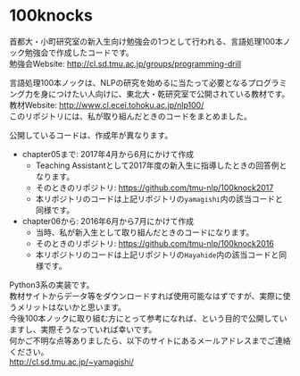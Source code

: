 # 100knocks

首都大・小町研究室の新入生向け勉強会の1つとして行われる、言語処理100本ノック勉強会で作成したコードです。  
勉強会Website: http://cl.sd.tmu.ac.jp/groups/programming-drill    

言語処理100本ノックは、NLPの研究を始めるに当たって必要となるプログラミング力を身につけたい人向けに、東北大・乾研究室で公開されている教材です。  
教材Website: http://www.cl.ecei.tohoku.ac.jp/nlp100/  
このリポジトリには、私が取り組んだときのコードをまとめました。

公開しているコードは、作成年が異なります。
- chapter05まで: 2017年4月から6月にかけて作成  
    - Teaching Assistantとして2017年度の新入生に指導したときの回答例となります。
    - そのときのリポジトリ: https://github.com/tmu-nlp/100knock2017
    - 本リポジトリのコードは上記リポジトリの`yamagishi`内の該当コードと同様です。
- chapter06から: 2016年6月から7月にかけて作成
    - 当時、私が新入生として取り組んだときのコードになります。
    - そのときのリポジトリ: https://github.com/tmu-nlp/100knock2016
    - 本リポジトリのコードは上記リポジトリの`Hayahide`内の該当コードと同様です。

Python3系の実装です。  
教材サイトからデータ等をダウンロードすれば使用可能なはずですが、実際に使うメリットはないかと思います。  
今後100本ノックに取り組む方にとって参考になれば、という目的で公開していますし、実際そうなっていれば幸いです。  
何かご不明な点等ありましたら、以下のサイトにあるメールアドレスまでご連絡ください。  
http://cl.sd.tmu.ac.jp/~yamagishi/
